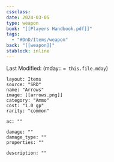 ```yaml
---
cssclass: 
date: 2024-03-05
type: weapon
book: "[[Players Handbook.pdf]]"
tags:
  - "#DnD/Items/weapon"
back: "[[weapon]]"
stablock: inline
---
```

Last Modified: (mday:: `= this.file.mday`)


```statblock
layout: Items
source: "SRD"
name: "Arrows"
image: [[arrows.png]]
category: "Ammo"
cost: "1.0 gp"
rarity: "common"

ac: ""

damage: ""
damage_type: ""
properties: ""

description: ""
```